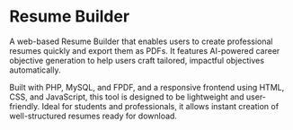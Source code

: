 # Resume Builder

A web-based Resume Builder that enables users to create professional resumes quickly and export them as PDFs. It features AI-powered career objective generation to help users craft tailored, impactful objectives automatically.

Built with PHP, MySQL, and FPDF, and a responsive frontend using HTML, CSS, and JavaScript, this tool is designed to be lightweight and user-friendly. Ideal for students and professionals, it allows instant creation of well-structured resumes ready for download.
